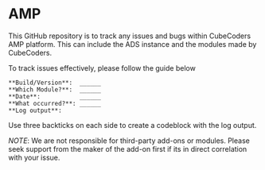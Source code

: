 # AMP
This GitHub repository is to track any issues and bugs within CubeCoders AMP platform. This can include the ADS instance and the modules made by CubeCoders. 


To track issues effectively, please follow the guide below
```
**Build/Version**:  ______
**Which Module?**:  ______
**Date**:           ______
**What occurred?**: ______
**Log output**: 
```
Use three backticks on each side to create a codeblock with the log output.

*NOTE*: We are not responsible for third-party add-ons or modules. Please seek support from the maker of the add-on first if its in direct correlation with your issue.

